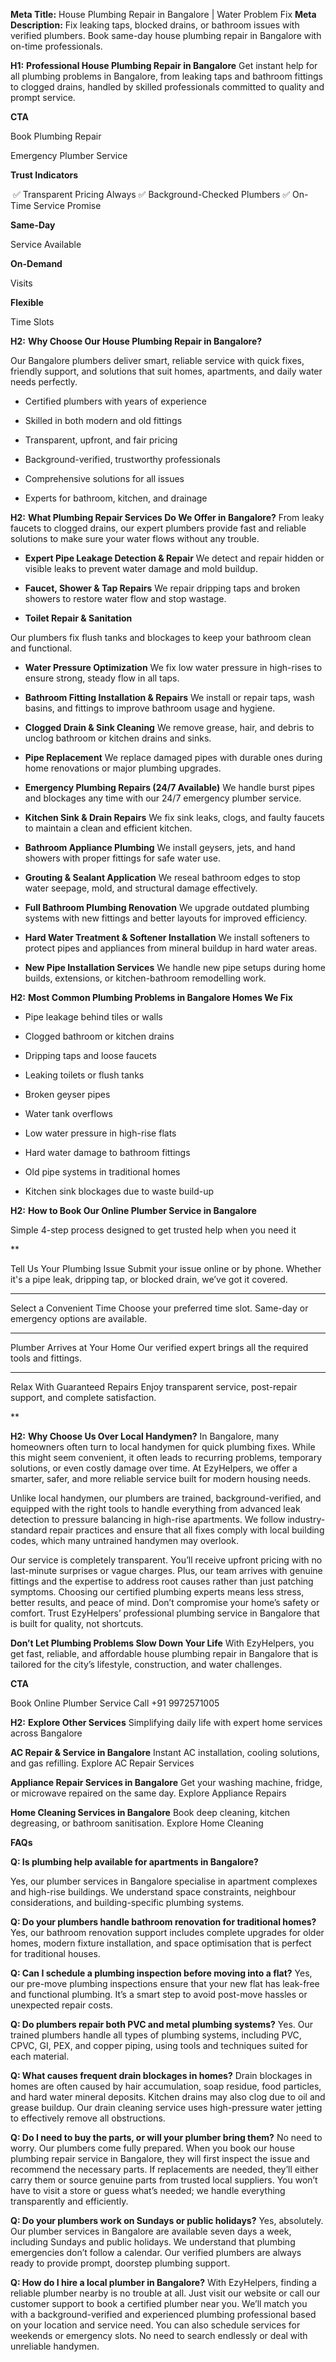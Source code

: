 **Meta Title:** House Plumbing Repair in Bangalore | Water Problem Fix **Meta Description:** Fix leaking taps, blocked drains, or bathroom issues with verified plumbers. Book same-day house plumbing repair in Bangalore with on-time professionals.

**H1:** **Professional House Plumbing Repair in Bangalore** Get instant help for all plumbing problems in Bangalore, from leaking taps and bathroom fittings to clogged drains, handled by skilled professionals committed to quality and prompt service.

**CTA**

Book Plumbing Repair

Emergency Plumber Service

**Trust Indicators**

 ✅ Transparent Pricing Always ✅ Background-Checked Plumbers ✅ On-Time Service Promise

**Same-Day**

Service Available

**On-Demand**

Visits

**Flexible** 

Time Slots

**H2:** **Why Choose Our House Plumbing Repair in Bangalore?**

Our Bangalore plumbers deliver smart, reliable service with quick fixes, friendly support, and solutions that suit homes, apartments, and daily water needs perfectly.

*   Certified plumbers with years of experience
    
*   Skilled in both modern and old fittings
    
*   Transparent, upfront, and fair pricing
    
*   Background-verified, trustworthy professionals
    
*   Comprehensive solutions for all issues
    
*   Experts for bathroom, kitchen, and drainage
    

**H2:** **What Plumbing Repair Services Do We Offer in Bangalore?** From leaky faucets to clogged drains, our expert plumbers provide fast and reliable solutions to make sure your water flows without any trouble.

*   **Expert Pipe Leakage Detection & Repair** We detect and repair hidden or visible leaks to prevent water damage and mold buildup.
    

*   **Faucet, Shower & Tap Repairs** We repair dripping taps and broken showers to restore water flow and stop wastage.
    

*   **Toilet Repair & Sanitation** 
    

Our plumbers fix flush tanks and blockages to keep your bathroom clean and functional.

*   **Water Pressure Optimization** We fix low water pressure in high-rises to ensure strong, steady flow in all taps.
    

*   **Bathroom Fitting Installation & Repairs** We install or repair taps, wash basins, and fittings to improve bathroom usage and hygiene.
    

*   **Clogged Drain & Sink Cleaning** We remove grease, hair, and debris to unclog bathroom or kitchen drains and sinks.
    

*   **Pipe Replacement** We replace damaged pipes with durable ones during home renovations or major plumbing upgrades.
    

*   **Emergency Plumbing Repairs (24/7 Available)** We handle burst pipes and blockages any time with our 24/7 emergency plumber service.
    

*   **Kitchen Sink & Drain Repairs** We fix sink leaks, clogs, and faulty faucets to maintain a clean and efficient kitchen.
    

*   **Bathroom Appliance Plumbing** We install geysers, jets, and hand showers with proper fittings for safe water use.
    

*   **Grouting & Sealant Application** We reseal bathroom edges to stop water seepage, mold, and structural damage effectively.
    

*   **Full Bathroom Plumbing Renovation** We upgrade outdated plumbing systems with new fittings and better layouts for improved efficiency.
    

*   **Hard Water Treatment & Softener Installation** We install softeners to protect pipes and appliances from mineral buildup in hard water areas.
    

*   **New Pipe Installation Services** We handle new pipe setups during home builds, extensions, or kitchen-bathroom remodelling work.
    

**H2:** **Most Common Plumbing Problems in Bangalore Homes We Fix**

*   Pipe leakage behind tiles or walls
    
*   Clogged bathroom or kitchen drains
    
*   Dripping taps and loose faucets
    
*   Leaking toilets or flush tanks
    
*   Broken geyser pipes
    
*   Water tank overflows
    
*   Low water pressure in high-rise flats
    
*   Hard water damage to bathroom fittings
    
*   Old pipe systems in traditional homes
    
*   Kitchen sink blockages due to waste build-up
    

**H2:** **How to Book Our Online Plumber Service in Bangalore**

Simple 4-step process designed to get trusted help when you need it

**

Tell Us Your Plumbing Issue Submit your issue online or by phone. Whether it's a pipe leak, dripping tap, or blocked drain, we’ve got it covered.

****

Select a Convenient Time Choose your preferred time slot. Same-day or emergency options are available.

****

Plumber Arrives at Your Home Our verified expert brings all the required tools and fittings.

****

Relax With Guaranteed Repairs Enjoy transparent service, post-repair support, and complete satisfaction.

**

**H2:** **Why Choose Us Over Local Handymen?** In Bangalore, many homeowners often turn to local handymen for quick plumbing fixes. While this might seem convenient, it often leads to recurring problems, temporary solutions, or even costly damage over time. At EzyHelpers, we offer a smarter, safer, and more reliable service built for modern housing needs.

Unlike local handymen, our plumbers are trained, background-verified, and equipped with the right tools to handle everything from advanced leak detection to pressure balancing in high-rise apartments. We follow industry-standard repair practices and ensure that all fixes comply with local building codes, which many untrained handymen may overlook.

Our service is completely transparent. You’ll receive upfront pricing with no last-minute surprises or vague charges. Plus, our team arrives with genuine fittings and the expertise to address root causes rather than just patching symptoms. Choosing our certified plumbing experts means less stress, better results, and peace of mind. Don’t compromise your home’s safety or comfort. Trust EzyHelpers’ professional plumbing service in Bangalore that is built for quality, not shortcuts.

**Don’t Let Plumbing Problems Slow Down Your Life** With EzyHelpers, you get fast, reliable, and affordable house plumbing repair in Bangalore that is tailored for the city’s lifestyle, construction, and water challenges.

**CTA**

Book Online Plumber Service Call +91 9972571005

**H2:** **Explore Other Services** Simplifying daily life with expert home services across Bangalore

**AC Repair & Service in Bangalore** Instant AC installation, cooling solutions, and gas refilling. Explore AC Repair Services

**Appliance Repair Services in Bangalore** Get your washing machine, fridge, or microwave repaired on the same day. Explore Appliance Repairs

**Home Cleaning Services in Bangalore** Book deep cleaning, kitchen degreasing, or bathroom sanitisation. Explore Home Cleaning

**FAQs**

**Q: Is plumbing help available for apartments in Bangalore?**

Yes, our plumber services in Bangalore specialise in apartment complexes and high-rise buildings. We understand space constraints, neighbour considerations, and building-specific plumbing systems.

**Q: Do your plumbers handle bathroom renovation for traditional homes?** Yes, our bathroom renovation support includes complete upgrades for older homes, modern fixture installation, and space optimisation that is perfect for traditional houses.

**Q: Can I schedule a plumbing inspection before moving into a flat?** Yes, our pre-move plumbing inspections ensure that your new flat has leak-free and functional plumbing. It’s a smart step to avoid post-move hassles or unexpected repair costs.

**Q: Do plumbers repair both PVC and metal plumbing systems?** Yes. Our trained plumbers handle all types of plumbing systems, including PVC, CPVC, GI, PEX, and copper piping, using tools and techniques suited for each material.

**Q: What causes frequent drain blockages in homes?** Drain blockages in homes are often caused by hair accumulation, soap residue, food particles, and hard water mineral deposits. Kitchen drains may also clog due to oil and grease buildup. Our drain cleaning service uses high-pressure water jetting to effectively remove all obstructions.

**Q: Do I need to buy the parts, or will your plumber bring them?** No need to worry. Our plumbers come fully prepared. When you book our house plumbing repair service in Bangalore, they will first inspect the issue and recommend the necessary parts. If replacements are needed, they’ll either carry them or source genuine parts from trusted local suppliers. You won’t have to visit a store or guess what’s needed; we handle everything transparently and efficiently.

**Q: Do your plumbers work on Sundays or public holidays?** Yes, absolutely. Our plumber services in Bangalore are available seven days a week, including Sundays and public holidays. We understand that plumbing emergencies don’t follow a calendar. Our verified plumbers are always ready to provide prompt, doorstep plumbing support.

**Q: How do I hire a local plumber in Bangalore?** With EzyHelpers, finding a reliable plumber nearby is no trouble at all. Just visit our website or call our customer support to book a certified plumber near you. We’ll match you with a background-verified and experienced plumbing professional based on your location and service need. You can also schedule services for weekends or emergency slots. No need to search endlessly or deal with unreliable handymen.